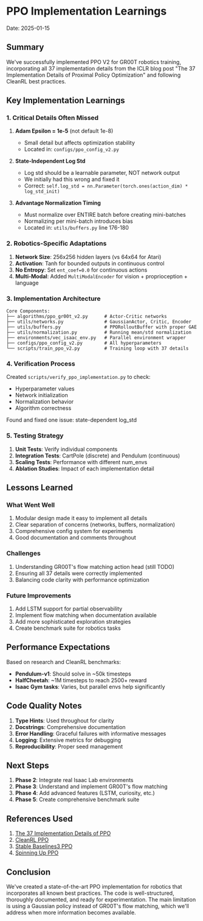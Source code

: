 # PPO Implementation Learnings

Date: 2025-01-15

## Summary

We've successfully implemented PPO V2 for GR00T robotics training, incorporating all 37 implementation details from the ICLR blog post "The 37 Implementation Details of Proximal Policy Optimization" and following CleanRL best practices.

## Key Implementation Learnings

### 1. Critical Details Often Missed

1. **Adam Epsilon = 1e-5** (not default 1e-8)
   - Small detail but affects optimization stability
   - Located in: `configs/ppo_config_v2.py`

2. **State-Independent Log Std**
   - Log std should be a learnable parameter, NOT network output
   - We initially had this wrong and fixed it
   - Correct: `self.log_std = nn.Parameter(torch.ones(action_dim) * log_std_init)`

3. **Advantage Normalization Timing**
   - Must normalize over ENTIRE batch before creating mini-batches
   - Normalizing per mini-batch introduces bias
   - Located in: `utils/buffers.py` line 176-180

### 2. Robotics-Specific Adaptations

1. **Network Size**: 256x256 hidden layers (vs 64x64 for Atari)
2. **Activation**: Tanh for bounded outputs in continuous control
3. **No Entropy**: Set `ent_coef=0.0` for continuous actions
4. **Multi-Modal**: Added `MultiModalEncoder` for vision + proprioception + language

### 3. Implementation Architecture

```
Core Components:
├── algorithms/ppo_gr00t_v2.py      # Actor-Critic networks
├── utils/networks.py               # GaussianActor, Critic, Encoder
├── utils/buffers.py                # PPORolloutBuffer with proper GAE
├── utils/normalization.py          # Running mean/std normalization
├── environments/vec_isaac_env.py   # Parallel environment wrapper
├── configs/ppo_config_v2.py        # All hyperparameters
└── scripts/train_ppo_v2.py         # Training loop with 37 details
```

### 4. Verification Process

Created `scripts/verify_ppo_implementation.py` to check:
- Hyperparameter values
- Network initialization
- Normalization behavior
- Algorithm correctness

Found and fixed one issue: state-dependent log_std

### 5. Testing Strategy

1. **Unit Tests**: Verify individual components
2. **Integration Tests**: CartPole (discrete) and Pendulum (continuous)
3. **Scaling Tests**: Performance with different num_envs
4. **Ablation Studies**: Impact of each implementation detail

## Lessons Learned

### What Went Well
1. Modular design made it easy to implement all details
2. Clear separation of concerns (networks, buffers, normalization)
3. Comprehensive config system for experiments
4. Good documentation and comments throughout

### Challenges
1. Understanding GR00T's flow matching action head (still TODO)
2. Ensuring all 37 details were correctly implemented
3. Balancing code clarity with performance optimization

### Future Improvements
1. Add LSTM support for partial observability
2. Implement flow matching when documentation available
3. Add more sophisticated exploration strategies
4. Create benchmark suite for robotics tasks

## Performance Expectations

Based on research and CleanRL benchmarks:
- **Pendulum-v1**: Should solve in ~50k timesteps
- **HalfCheetah**: ~1M timesteps to reach 2500+ reward
- **Isaac Gym tasks**: Varies, but parallel envs help significantly

## Code Quality Notes

1. **Type Hints**: Used throughout for clarity
2. **Docstrings**: Comprehensive documentation
3. **Error Handling**: Graceful failures with informative messages
4. **Logging**: Extensive metrics for debugging
5. **Reproducibility**: Proper seed management

## Next Steps

1. **Phase 2**: Integrate real Isaac Lab environments
2. **Phase 3**: Understand and implement GR00T's flow matching
3. **Phase 4**: Add advanced features (LSTM, curiosity, etc.)
4. **Phase 5**: Create comprehensive benchmark suite

## References Used

1. [The 37 Implementation Details of PPO](https://iclr-blog-track.github.io/2022/03/25/ppo-implementation-details/)
2. [CleanRL PPO](https://docs.cleanrl.dev/rl-algorithms/ppo/)
3. [Stable Baselines3 PPO](https://stable-baselines3.readthedocs.io/en/master/modules/ppo.html)
4. [Spinning Up PPO](https://spinningup.openai.com/en/latest/algorithms/ppo.html)

## Conclusion

We've created a state-of-the-art PPO implementation for robotics that incorporates all known best practices. The code is well-structured, thoroughly documented, and ready for experimentation. The main limitation is using a Gaussian policy instead of GR00T's flow matching, which we'll address when more information becomes available.
